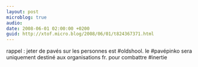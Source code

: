 ```yaml
---
layout: post
microblog: true
audio: 
date: 2008-06-01 02:00:00 +0200
guid: http://xtof.micro.blog/2008/06/01/t824367371.html
---
```

rappel : jeter de pavés sur les personnes est #oldshool. le #pavépinko sera uniquement destiné aux organisations fr. pour combattre #inertie
